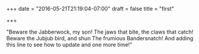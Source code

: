 +++
date = "2016-05-21T21:19:04-07:00"
draft = false
title = "first"

+++

"Beware the Jabberwock, my son!
  The jaws that bite, the claws that catch!
Beware the Jubjub bird, and shun
  The frumious Bandersnatch!
  And adding this line to see how to update and one more time!"